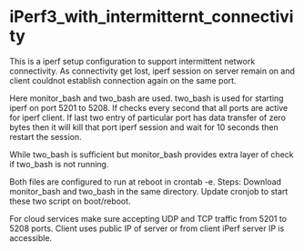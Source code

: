 # iPerf3_with_intermitternt_connectivity
This is a iperf setup configuration to support intermittent network connectivity. As connectivity get lost, iperf session on server remain on and client couldnot establish connection again on the same port.

Here monitor_bash and two_bash are used. 
two_bash is used for starting iperf on port 5201 to 5208. If checks every second that all ports are active for iperf client. 
If last two entry of particular port has data transfer of zero bytes then it will kill that port iperf session and wait for 10 seconds then restart the session.

While two_bash is sufficient but monitor_bash provides extra layer of check if two_bash is not running.

Both files are configured to run at reboot in crontab -e.
Steps:
Download monitor_bash and two_bash in the same directory.
Update cronjob to start these two script on boot/reboot.

For cloud services make sure accepting UDP and TCP traffic from 5201 to 5208 ports.
Client uses public IP of server or from client iPerf server IP is accessible.
